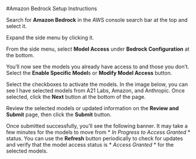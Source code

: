 #Amazon Bedrock Setup Instructions

Search for **Amazon Bedrock** in the AWS console search bar at the top and select it.

Expand the side menu by clicking it.

From the side menu, select **Model Access** under **Bedrock Configuration** at the bottom.

You’ll now see the models you already have access to and those you don’t. Select the **Enable Specific Model**s or **Modify Model Access** button.

Select the checkboxes to activate the models. In the image below, you can see I have selected models from A21 Labs, Amazon, and Anthropic. Once selected, click the **Next** button at the bottom of the page.

Review the selected models or updated information on the **Review and Submit** page, then click the **Submit** button.

Once submitted successfully, you’ll see the following banner. It may take a few minutes for the models to move from * *In Progress to Access Granted* * status. You can use the **Refresh** button periodically to check for updates and verify that the model access status is * *Access Granted* * for the selected models.